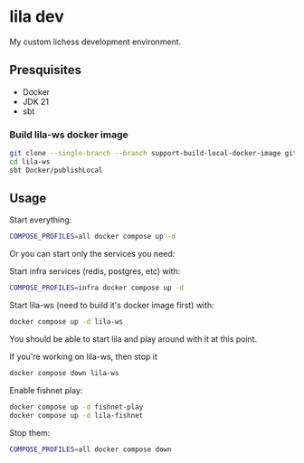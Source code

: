 # lila dev

My custom lichess development environment.

## Presquisites

- Docker
- JDK 21
- sbt

### Build lila-ws docker image

```bash
git clone --single-branch --branch support-build-local-docker-image git@github.com:lenguyenthanh/lila-ws.git
cd lila-ws
sbt Docker/publishLocal
```

## Usage

Start everything:

```bash
COMPOSE_PROFILES=all docker compose up -d
```

Or you can start only the services you need:

Start infra services (redis, postgres, etc) with:

```bash
COMPOSE_PROFILES=infra docker compose up -d
``````

Start lila-ws (need to build it's docker image first) with:

```bash
docker compose up -d lila-ws
```

You should be able to start lila and play around with it at this point.

If you're working on lila-ws, then stop it

```bash
docker compose down lila-ws
```

Enable fishnet play:

```bash
docker compose up -d fishnet-play
docker compose up -d lila-fishnet
```


Stop them:

```bash
COMPOSE_PROFILES=all docker compose down
```

